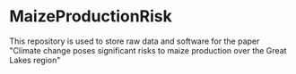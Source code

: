 # MaizeProductionRisk
This repository is used to store raw data and software for the paper "Climate change poses significant risks to maize production over the Great Lakes region"
